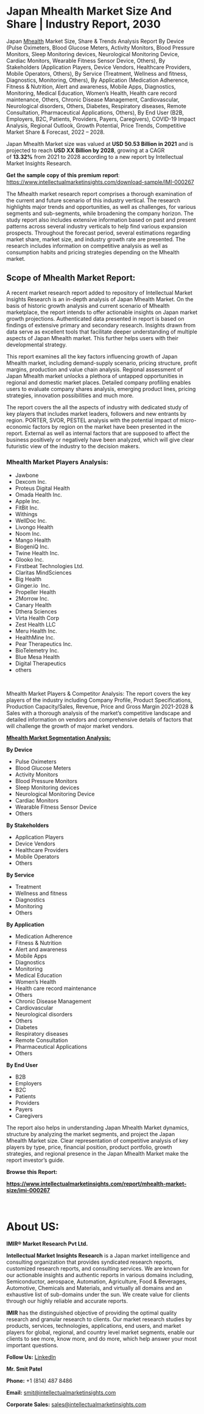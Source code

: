 <h1>Japan Mhealth Market Size And Share | Industry Report, 2030</h1>
<p>Japan <a href="https://www.intellectualmarketinsights.com/report/mhealth-market-size/imi-000267">Mhealth</a> Market Size, Share &amp; Trends Analysis Report By Device (Pulse Oximeters, Blood Glucose Meters, Activity Monitors, Blood Pressure Monitors, Sleep Monitoring devices, Neurological Monitoring Device, Cardiac Monitors, Wearable Fitness Sensor Device, Others), By Stakeholders (Application Players, Device Vendors, Healthcare Providers, Mobile Operators, Others), By Service (Treatment, Wellness and fitness, Diagnostics, Monitoring, Others), By Application (Medication Adherence, Fitness &amp; Nutrition, Alert and awareness, Mobile Apps, Diagnostics, Monitoring, Medical Education, Women&rsquo;s Health, Health care record maintenance, Others, Chronic Disease Management, Cardiovascular, Neurological disorders, Others, Diabetes, Respiratory diseases, Remote Consultation, Pharmaceutical Applications, Others), By End User (B2B, Employers, B2C, Patients, Providers, Payers, Caregivers), COVID-19 Impact Analysis, Regional Outlook, Growth Potential, Price Trends, Competitive Market Share &amp; Forecast, 2022 &ndash; 2028.</p>
<p>Japan Mhealth Market size was valued at&nbsp;<strong>USD 50.53 Billion in 2021</strong>&nbsp;and is projected to reach&nbsp;<strong>USD XX Billion by 2028</strong>, growing at a CAGR of&nbsp;<strong>13.32%</strong>&nbsp;from 2021 to 2028 according to a new report by Intellectual Market Insights Research.</p>
<p>𝐆𝐞𝐭 𝐭𝐡𝐞 𝐬𝐚𝐦𝐩𝐥𝐞 𝐜𝐨𝐩𝐲 𝐨𝐟 𝐭𝐡𝐢𝐬 𝐩𝐫𝐞𝐦𝐢𝐮𝐦 𝐫𝐞𝐩𝐨𝐫𝐭: <a href="https://www.intellectualmarketinsights.com/download-sample/IMI-000267">https://www.intellectualmarketinsights.com/download-sample/IMI-000267</a></p>
<p>The Mhealth market research report comprises a thorough examination of the current and future scenario of this industry vertical. The research highlights major trends and opportunities, as well as challenges, for various segments and sub-segments, while broadening the company horizon. The study report also includes extensive information based on past and present patterns across several industry verticals to help find various expansion prospects. Throughout the forecast period, several estimations regarding market share, market size, and industry growth rate are presented. The research includes information on competitive analysis as well as consumption habits and pricing strategies depending on the Mhealth market.</p>
<h2>Scope of Mhealth Market Report:</h2>
<p>A recent market research report added to repository of Intellectual Market Insights Research is an in-depth analysis of Japan Mhealth Market. On the basis of historic growth analysis and current scenario of Mhealth marketplace, the report intends to offer actionable insights on Japan market growth projections. Authenticated data presented in report is based on findings of extensive primary and secondary research. Insights drawn from data serve as excellent tools that facilitate deeper understanding of multiple aspects of Japan Mhealth market. This further helps users with their developmental strategy.</p>
<p>This report examines all the key factors influencing growth of Japan Mhealth market, including demand-supply scenario, pricing structure, profit margins, production and value chain analysis. Regional assessment of Japan Mhealth market unlocks a plethora of untapped opportunities in regional and domestic market places. Detailed company profiling enables users to evaluate company shares analysis, emerging product lines, pricing strategies, innovation possibilities and much more.</p>
<p>The report covers the all the aspects of industry with dedicated study of key players that includes market leaders, followers and new entrants by region. PORTER, SVOR, PESTEL analysis with the potential impact of micro-economic factors by region on the market have been presented in the report. External as well as internal factors that are supposed to affect the business positively or negatively have been analyzed, which will give clear futuristic view of the industry to the decision makers.</p>
<h3>Mhealth Market Players Analysis:</h3>
<ul>
<li>Jawbone</li>
<li>Dexcom Inc.</li>
<li>Proteus Digital Health</li>
<li>Omada Health Inc.</li>
<li>Apple Inc.</li>
<li>FitBit Inc.</li>
<li>Withings</li>
<li>WellDoc Inc.</li>
<li>Livongo Health</li>
<li>Noom Inc.</li>
<li>Mango Health</li>
<li>BiogeniQ Inc.</li>
<li>Twine Health Inc.</li>
<li>Glooko Inc.</li>
<li>Firstbeat Technologies Ltd.</li>
<li>Claritas MindSciences</li>
<li>Big Health</li>
<li>Ginger.io&nbsp; Inc.</li>
<li>Propeller Health</li>
<li>2Morrow Inc.</li>
<li>Canary Health</li>
<li>Dthera Sciences</li>
<li>Virta Health Corp</li>
<li>Zest Health LLC</li>
<li>Meru Health Inc.</li>
<li>HealthMine Inc.</li>
<li>Pear Therapeutics Inc.</li>
<li>BioTelemetry Inc.</li>
<li>Blue Mesa Health</li>
<li>Digital Therapeutics&nbsp;</li>
<li>others</li>
</ul>
<p>&nbsp;</p>
<p>Mhealth Market Players &amp; Competitor Analysis: The report covers the key players of the industry including Company Profile, Product Specifications, Production Capacity/Sales, Revenue, Price and Gross Margin 2021-2028 &amp; Sales with a thorough analysis of the market&rsquo;s competitive landscape and detailed information on vendors and comprehensive details of factors that will challenge the growth of major market vendors.</p>
<p><strong><u>Mhealth Market Segmentation Analysis:</u></strong></p>
<p><strong>By Device</strong></p>
<ul>
<li>Pulse Oximeters</li>
<li>Blood Glucose Meters</li>
<li>Activity Monitors</li>
<li>Blood Pressure Monitors</li>
<li>Sleep Monitoring devices</li>
<li>Neurological Monitoring Device</li>
<li>Cardiac Monitors</li>
<li>Wearable Fitness Sensor Device</li>
<li>Others</li>
</ul>
<p><strong>By Stakeholders</strong></p>
<ul>
<li>Application Players</li>
<li>Device Vendors</li>
<li>Healthcare Providers</li>
<li>Mobile Operators</li>
<li>Others</li>
</ul>
<p><strong>By Service</strong></p>
<ul>
<li>Treatment</li>
<li>Wellness and fitness</li>
<li>Diagnostics</li>
<li>Monitoring</li>
<li>Others</li>
</ul>
<p><strong>By Application</strong></p>
<ul>
<li>Medication Adherence</li>
<li>Fitness &amp; Nutrition</li>
<li>Alert and awareness</li>
<li>Mobile Apps</li>
<li>Diagnostics</li>
<li>Monitoring</li>
<li>Medical Education</li>
<li>Women&rsquo;s Health</li>
<li>Health care record maintenance</li>
<li>Others</li>
<li>Chronic Disease Management</li>
<li>Cardiovascular</li>
<li>Neurological disorders</li>
<li>Others</li>
<li>Diabetes</li>
<li>Respiratory diseases</li>
<li>Remote Consultation</li>
<li>Pharmaceutical Applications</li>
<li>Others</li>
</ul>
<p><strong>By End User</strong></p>
<ul>
<li>B2B</li>
<li>Employers</li>
<li>B2C</li>
<li>Patients</li>
<li>Providers</li>
<li>Payers</li>
<li>Caregivers</li>
</ul>
<p>The report also helps in understanding Japan Mhealth Market dynamics, structure by analyzing the market segments, and project the Japan Mhealth&nbsp;Market size. Clear representation of competitive analysis of key players by type, price, financial position, product portfolio, growth strategies, and regional presence in the Japan Mhealth Market make the report investor&rsquo;s guide.</p>
<p><strong>Browse this Report:&nbsp; </strong></p>
<p><a href="https://www.intellectualmarketinsights.com/report/mhealth-market-size/imi-000267"><strong>https://www.intellectualmarketinsights.com/report/mhealth-market-size/imi-000267</strong></a></p>
<p>&nbsp;</p>
<h1>About US:</h1>
<p><strong>IMIR&reg; Market Research Pvt Ltd.</strong></p>
<p><strong>Intellectual Market Insights Research</strong> is a Japan market intelligence and consulting organization that provides syndicated research reports, customized research reports, and consulting services. We are known for our actionable insights and authentic reports in various domains including, Semiconductor, aerospace, Automation, Agriculture, Food &amp; Beverages, Automotive, Chemicals and Materials, and virtually all domains and an exhaustive list of sub-domains under the sun. We create value for clients through our highly reliable and accurate reports.</p>
<p><strong>IMIR</strong> has the distinguished objective of providing the optimal quality research and granular research to clients. Our market research studies by products, services, technologies, applications, end users, and market players for global, regional, and country level market segments, enable our clients to see more, know more, and do more, which help answer your most important questions.</p>
<p><strong>Follow Us:</strong> <a href="https://www.linkedin.com/company/imir-marketresearch/">LinkedIn</a></p>
<p><strong>Mr. Smit Patel</strong></p>
<p><strong>Phone:</strong> +1 (814) 487 8486</p>
<p><strong>Email:</strong> <a href="mailto:smit@intellectualmarketinsights.com">smit@intellectualmarketinsights.com</a></p>
<p><strong>Corporate Sales:</strong> <a href="mailto:sales@intellectualmarketinsights.com">sales@intellectualmarketinsights.com</a></p>
<p>&nbsp;</p>
